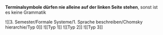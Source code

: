 **Terminalsymbole dürfen nie alleine auf der linken Seite stehen**, sonst ist es keine Grammatik 

![[3. Semester/Formale Systeme/1. Sprache beschreiben/Chomsky hierarchie/Typ 0]]
![[Typ 1]]
![[Typ 2]]
![[Typ 3]]
